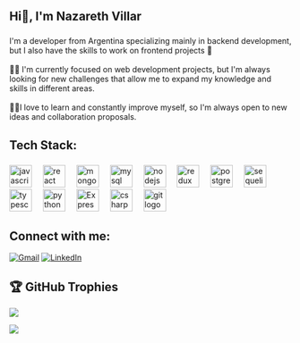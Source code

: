 
<h2 align="left">Hi👋, I'm Nazareth Villar</h2>

###

<p align="left">I'm a developer from Argentina specializing mainly in backend development, but I also have the skills to work on frontend projects 🙌 <br><br>🔭✨ I'm currently focused on web development projects, but I'm always looking for new challenges that allow me to expand my knowledge and skills in different areas.<br><br>🤝👯I love to learn and constantly improve myself, so I'm always open to new ideas and collaboration proposals.</p>



###

## Tech Stack:

###


<div align="left">
  <img src="https://cdn.jsdelivr.net/gh/devicons/devicon/icons/javascript/javascript-original.svg" height="40" alt="javascript logo"  />
  <img width="12" />
  <img src="https://cdn.jsdelivr.net/gh/devicons/devicon/icons/react/react-original.svg" height="40" alt="react logo"  />
  <img width="12" />
  <img src="https://cdn.jsdelivr.net/gh/devicons/devicon/icons/mongodb/mongodb-original.svg" height="40" alt="mongodb logo"  />
  <img width="12" />
  <img src="https://cdn.jsdelivr.net/gh/devicons/devicon/icons/mysql/mysql-original.svg" height="40" alt="mysql logo"  />
  <img width="12" />
  <img src="https://cdn.jsdelivr.net/gh/devicons/devicon/icons/nodejs/nodejs-original.svg" height="40" alt="nodejs logo"  />
  <img width="12" />
  <img src="https://cdn.jsdelivr.net/gh/devicons/devicon/icons/redux/redux-original.svg" height="40" alt="redux logo"  />
  <img width="12" />
  <img src="https://cdn.jsdelivr.net/gh/devicons/devicon/icons/postgresql/postgresql-original.svg" height="40" alt="postgresql logo"  />
  <img width="12" />
  <img src="https://cdn.jsdelivr.net/gh/devicons/devicon/icons/sequelize/sequelize-original.svg" height="40" alt="sequelize logo"  />
  <img width="12" />
  <img src="https://cdn.jsdelivr.net/gh/devicons/devicon/icons/typescript/typescript-original.svg" height="40" alt="typescript logo"  />
  <img width="12" />
  <img src="https://cdn.jsdelivr.net/gh/devicons/devicon/icons/python/python-original.svg" height="40" alt="python logo"  />
   <img width="12" />
  <img src="https://cdn.jsdelivr.net/gh/devicons/devicon/icons/express/express-original.svg" height="40" alt="Express logo">
  <img width="12" />
  <img src="https://cdn.jsdelivr.net/gh/devicons/devicon/icons/csharp/csharp-original.svg" height="40" alt="csharp logo"  />
  <img width="12" />
  <img src="https://cdn.jsdelivr.net/gh/devicons/devicon/icons/git/git-original.svg" height="40" alt="git logo"  />
</div>

###

## Connect with me:
[![Gmail](https://img.shields.io/badge/Gmail-%23D14836.svg?logo=gmail&logoColor=white)](mailto:nazarethvillar38@gmail.com)
[![LinkedIn](https://img.shields.io/badge/LinkedIn-%230077B5.svg?logo=linkedin&logoColor=white)](https://www.linkedin.com/in/nazareth-villar-dev/)


## 🏆 GitHub Trophies
![](https://github-profile-trophy.vercel.app/?username=NazarethV&theme=radical&no-frame=false&no-bg=true&margin-w=4)


[![](https://visitcount.itsvg.in/api?id=NazarethV&icon=8&color=10)](https://visitcount.itsvg.in)

###








